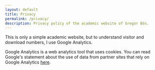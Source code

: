 ```yaml
---
layout: default
title: Privacy
permalink: /privacy/
description: Privacy policy of the academic website of Gregor Bös.
---
```


This is only a simple academic website, but to understand visitor and download numbers, I use Google Analytics.

Google Analytics is a web analytics tool that uses cookies. You can read Google's statement about the use of data from partner sites that rely on Google Analytics [here](https://policies.google.com/technologies/partner-sites).
